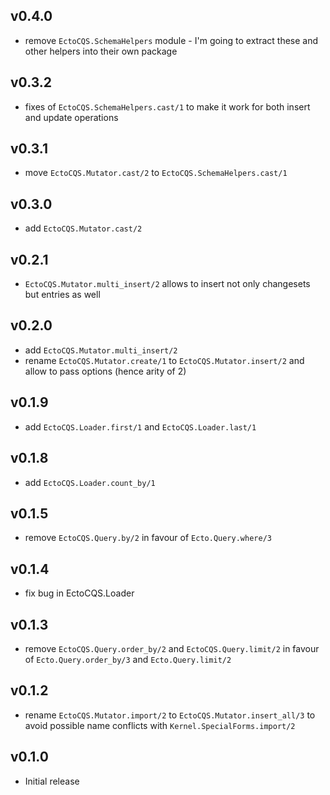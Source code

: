 ## v0.4.0

- remove `EctoCQS.SchemaHelpers` module - I'm going to extract these and
  other helpers into their own package

## v0.3.2

- fixes of `EctoCQS.SchemaHelpers.cast/1` to make it work for both insert
  and update operations

## v0.3.1

- move `EctoCQS.Mutator.cast/2` to `EctoCQS.SchemaHelpers.cast/1`

## v0.3.0

- add `EctoCQS.Mutator.cast/2`

## v0.2.1

- `EctoCQS.Mutator.multi_insert/2` allows to insert not only changesets but
  entries as well

## v0.2.0

- add `EctoCQS.Mutator.multi_insert/2`
- rename `EctoCQS.Mutator.create/1` to `EctoCQS.Mutator.insert/2` and allow
  to pass options (hence arity of 2)

## v0.1.9

- add `EctoCQS.Loader.first/1` and `EctoCQS.Loader.last/1`

## v0.1.8

- add `EctoCQS.Loader.count_by/1`

## v0.1.5

- remove `EctoCQS.Query.by/2` in favour of `Ecto.Query.where/3`

## v0.1.4

- fix bug in EctoCQS.Loader

## v0.1.3

- remove `EctoCQS.Query.order_by/2` and `EctoCQS.Query.limit/2` in favour
  of `Ecto.Query.order_by/3` and `Ecto.Query.limit/2`

## v0.1.2

- rename `EctoCQS.Mutator.import/2` to `EctoCQS.Mutator.insert_all/3` to avoid
  possible name conflicts with `Kernel.SpecialForms.import/2`

## v0.1.0

- Initial release

